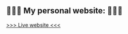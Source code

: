 ## 🦩🦩🦩 My personal website: 🦩🦩🦩

[>>> Live website <<<](https://patrycja-miekina-website.herokuapp.com/)
